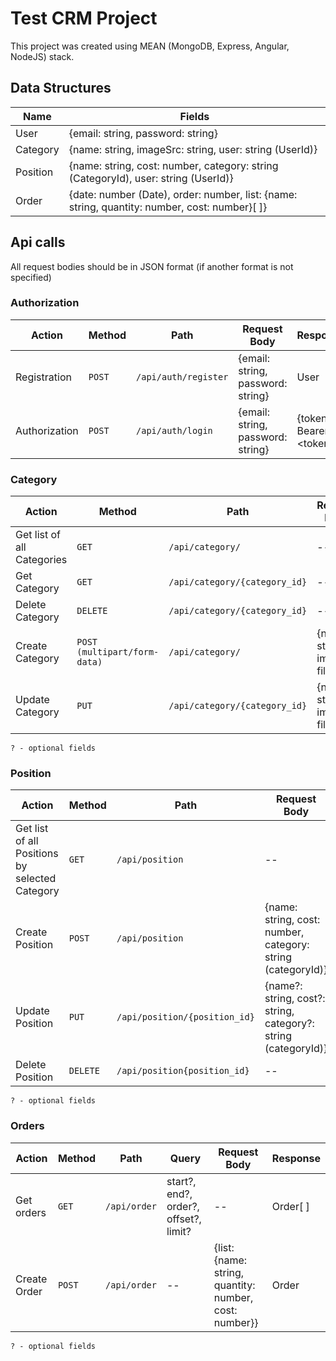 # Test CRM Project

This project was created using MEAN (MongoDB, Express, Angular, NodeJS) stack.

## Data Structures

Name | Fields
--- | ---
User | {email: string, password: string}
Category | {name: string, imageSrc: string, user: string (UserId)}
Position | {name: string, cost: number, category: string (CategoryId), user: string (UserId)}
Order | {date: number (Date), order: number, list: {name: string, quantity: number, cost: number}[ ]}




  

## Api calls

All request bodies should be in JSON format (if another format is not specified)

### Authorization

Action | Method | Path | Request Body | Response
--- | --- | --- | --- | ---
Registration | `POST` | `/api/auth/register` | {email: string, password: string} | User
Authorization | `POST` | `/api/auth/login` | {email: string, password: string} | {token: Bearer \<token\>}

### Category

Action | Method | Path | Request Body | Response
--- | --- | --- | --- | ---
Get list of all Categories | `GET` | `/api/category/` | -- | Category[ ]
Get Category | `GET` | `/api/category/{category_id}` | -- | Category
Delete Category | `DELETE` | `/api/category/{category_id}` | -- | --
Create Category | `POST (multipart/form-data)` | `/api/category/`| {name: string, image: file} | Category
Update Category | `PUT` | `/api/category/{category_id}` | {name?: string, image?: file} | Category

`? - optional fields`

### Position

Action | Method | Path | Request Body | Response
--- | --- | --- | --- | ---
Get list of all Positions by selected Category | `GET` | `/api/position` | -- | Position[ ]
Create Position | `POST` | `/api/position` | {name: string, cost: number, category: string (categoryId)} | Position
Update Position | `PUT` | `/api/position/{position_id}` | {name?: string, cost?: string, category?: string (categoryId)} | Position
Delete Position | `DELETE` | `/api/position{position_id}` | -- | --

`? - optional fields`


### Orders

Action | Method | Path | Query | Request Body | Response
--- | --- | --- | --- | --- | ---
Get orders | `GET` | `/api/order` | start?, end?, order?, offset?, limit? | -- | Order[ ]
Create Order | `POST` | `/api/order` | -- | {list: {name: string, quantity: number, cost: number}} | Order

`? - optional fields`
